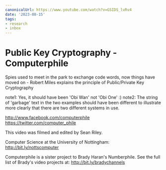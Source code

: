 ```yaml
---
canonicalUrl: https://www.youtube.com/watch?v=GSIDS_lvRv4
date: '2023-08-15'
tags:
- research
- inbox
---
```


# Public Key Cryptography - Computerphile

Spies used to meet in the park to exchange code words, now things have moved on - Robert Miles explains the principle of Public/Private Key Cryptography

note1: Yes, it should have been 'Obi Wan' not 'Obi One' :)
note2: The string of 'garbage' text in the two examples should have been different to illustrate more clearly that there are two different systems in use.

http://www.facebook.com/computerphile
https://twitter.com/computer_phile

This video was filmed and edited by Sean Riley.

Computer Science at the University of Nottingham: http://bit.ly/nottscomputer

Computerphile is a sister project to Brady Haran's Numberphile. See the full list of Brady's video projects at: http://bit.ly/bradychannels